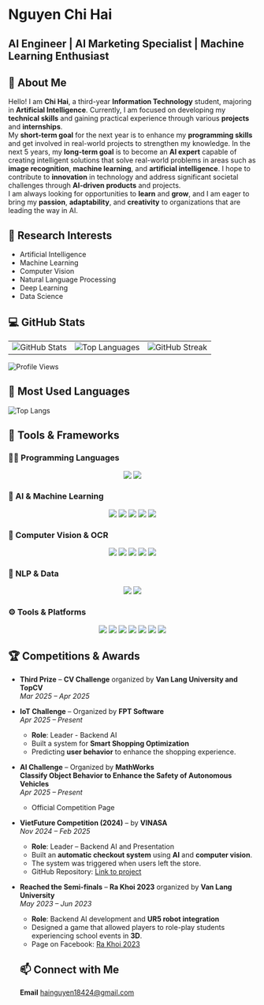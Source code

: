 # Nguyen Chi Hai

## AI Engineer | AI Marketing Specialist | Machine Learning Enthusiast

## 👋 About Me

Hello! I am **Chi Hai**, a third-year **Information Technology** student, majoring in **Artificial Intelligence**. Currently, I am focused on developing my **technical skills** and gaining practical experience through various **projects** and **internships**.  
My **short-term goal** for the next year is to enhance my **programming skills** and get involved in real-world projects to strengthen my knowledge. In the next 5 years, my **long-term goal** is to become an **AI expert** capable of creating intelligent solutions that solve real-world problems in areas such as **image recognition**, **machine learning**, and **artificial intelligence**. I hope to contribute to **innovation** in technology and address significant societal challenges through **AI-driven products** and projects.  
I am always looking for opportunities to **learn** and **grow**, and I am eager to bring my **passion**, **adaptability**, and **creativity** to organizations that are leading the way in AI.

## 🔬 Research Interests

- Artificial Intelligence
- Machine Learning
- Computer Vision
- Natural Language Processing
- Deep Learning
- Data Science

## 💻 GitHub Stats

<table>
  <tr>
    <td>
      <img src="https://github-readme-stats.vercel.app/api?username=Hainguyen752004&show_icons=true&theme=radical" alt="GitHub Stats" />
    </td>
    <td>
      <img src="https://github-readme-stats.vercel.app/api/top-langs/?username=Hainguyen752004&layout=compact&theme=radical" alt="Top Languages" />
    </td>
    <td>
      <img src="https://streak-stats.demolab.com?user=Hainguyen752004&theme=radical&hide_border=true" alt="GitHub Streak" />
    </td>
  </tr>
</table>

![Profile Views](https://komarev.com/ghpvc/?username=Hainguyen752004&label=Profile%20views&color=0e75b6&style=flat)

## 💬 Most Used Languages

![Top Langs](https://github-readme-stats.vercel.app/api/top-langs/?username=Hainguyen752004&layout=compact&theme=radical)

## 🧠 Tools & Frameworks

### 🧑‍💻 Programming Languages
<div align="center">
  <img src="https://img.shields.io/badge/Python-3776AB?style=for-the-badge&logo=python&logoColor=white"/>
  <img src="https://img.shields.io/badge/C-Basic-blue?style=for-the-badge&logo=c&logoColor=white"/>
</div>

### 🤖 AI & Machine Learning
<div align="center">
  <img src="https://img.shields.io/badge/TensorFlow-FF6F00?style=for-the-badge&logo=tensorflow&logoColor=white"/>
  <img src="https://img.shields.io/badge/PyTorch-EE4C2C?style=for-the-badge&logo=pytorch&logoColor=white"/>
  <img src="https://img.shields.io/badge/Sklearn-F7931E?style=for-the-badge&logo=scikit-learn&logoColor=white"/>
  <img src="https://img.shields.io/badge/NumPy-013243?style=for-the-badge&logo=numpy&logoColor=white"/>
  <img src="https://img.shields.io/badge/Pandas-150458?style=for-the-badge&logo=pandas&logoColor=white"/>
</div>

### 📸 Computer Vision & OCR
<div align="center">
  <img src="https://img.shields.io/badge/OpenCV-5C3EE8?style=for-the-badge&logo=opencv&logoColor=white"/>
  <img src="https://img.shields.io/badge/OCR-EasyOCR-ff69b4?style=for-the-badge"/>
  <img src="https://img.shields.io/badge/OCR-PaddleOCR-blue?style=for-the-badge"/>
  <img src="https://img.shields.io/badge/YOLOv8-00FFFF?style=for-the-badge&logo=github&logoColor=black"/>
  <img src="https://img.shields.io/badge/YOLOv11-008B8B?style=for-the-badge&logo=github&logoColor=black"/>
</div>

### 💬 NLP & Data
<div align="center">
  <img src="https://img.shields.io/badge/HuggingFace-FFD21F?style=for-the-badge&logo=huggingface&logoColor=black"/>
  <img src="https://img.shields.io/badge/Kaggle-20BEFF?style=for-the-badge&logo=kaggle&logoColor=white"/>
</div>

### ⚙️ Tools & Platforms
<div align="center">
  <img src="https://img.shields.io/badge/Apache_Spark-E25A1C?style=for-the-badge&logo=apachespark&logoColor=white"/>
  <img src="https://img.shields.io/badge/Git-F05032?style=for-the-badge&logo=git&logoColor=white"/>
  <img src="https://img.shields.io/badge/GitHub-181717?style=for-the-badge&logo=github&logoColor=white"/>
  <img src="https://img.shields.io/badge/Linux-FCC624?style=for-the-badge&logo=linux&logoColor=black"/>
  <img src="https://img.shields.io/badge/Streamlit-FF4B4B?style=for-the-badge&logo=streamlit&logoColor=white"/>
  <img src="https://img.shields.io/badge/Gradio-FFB6C1?style=for-the-badge"/>
  <img src="https://img.shields.io/badge/LaTeX-008080?style=for-the-badge&logo=latex&logoColor=white"/>
</div>

## 🏆 Competitions & Awards

- **Third Prize** – **CV Challenge** organized by **Van Lang University and TopCV**  
  *Mar 2025 – Apr 2025*

- **IoT Challenge** – Organized by **FPT Software**  
  *Apr 2025 – Present*  
  - **Role**: Leader - Backend AI  
  - Built a system for **Smart Shopping Optimization**  
  - Predicting **user behavior** to enhance the shopping experience.

- **AI Challenge** – Organized by **MathWorks**  
  **Classify Object Behavior to Enhance the Safety of Autonomous Vehicles**  
  *Apr 2025 – Present*  
  - Official Competition Page

- **VietFuture Competition (2024)** – by **VINASA**  
  *Nov 2024 – Feb 2025*  
  - **Role**: Leader – Backend AI and Presentation  
  - Built an **automatic checkout system** using **AI** and **computer vision**.  
  - The system was triggered when users left the store.  
  - GitHub Repository: [Link to project](https://github.com/Hainguyen752004/competition-vietfuture)

- **Reached the Semi-finals** – **Ra Khoi 2023** organized by **Van Lang University**  
  *May 2023 – Jun 2023*  
  - **Role**: Backend AI development and **UR5 robot integration**  
  - Designed a game that allowed players to role-play students experiencing school events in **3D**.  
  - Page on Facebook: [Ra Khoi 2023](https://www.facebook.com/profile.php?id=100092493644972)
 
  ## 📫 Connect with Me
  **Email** hainguyen18424@gmail.com
